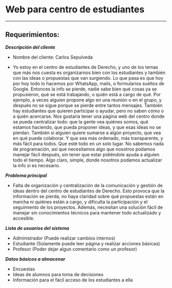 # Web para centro de estudiantes
---
## Requerimientos:

***Descripción del cliente***

- Nombre del cliente: Carlos Sepulveda

- Yo estoy en el centro de estudiantes de Derecho, y uno de los temas que más nos cuesta es organizarnos bien con los estudiantes y también con las ideas o propuestas que van surgiendo.
Lo que pasa es que hoy por hoy todo lo hacemos por WhatsApp, mails, o formularios sueltos de Google. Entonces la info se pierde, nadie sabe bien qué cosas ya se propusieron, qué se está trabajando, o quién está a cargo de qué. Por ejemplo, a veces alguien propone algo en una reunión o en el grupo, y después no se sigue porque se pierde entre tantos mensajes. También hay estudiantes que quieren participar o ayudar, pero no saben cómo o a quién acercarse.
Nos gustaría tener una página web del centro donde se pueda centralizar todo: que la gente vea quiénes somos, qué estamos haciendo, que pueda proponer ideas, y que esas ideas no se pierdan. También si alguien quiere sumarse a algún proyecto, que vea en qué puede colaborar. Y que sea más ordenado, más transparente, y más fácil para todos. Que esté todo en un solo lugar.
No sabemos nada de programación, así que necesitamos algo que nosotros podamos manejar fácil después, sin tener que estar pidiéndole ayuda a alguien todo el tiempo. Algo claro, simple, donde nosotros podamos actualizar la info si es necesario.



***Problema principal***

- Falta de organización y centralización de la comunicación y gestión de ideas dentro del centro de estudiantes de Derecho. Esto provoca que la información se pierda, no haya claridad sobre qué propuestas están en marcha ni quiénes están a cargo, y dificulta la participación y el seguimiento de los proyectos. Además, necesitan una solución fácil de manejar sin conocimientos técnicos para mantener todo actualizado y accesible.

***Lista de usuarios del sistema***

- Administrador (Puede realizar cambios internos)
- Estudiante (Solamente puede leer página y realizar acciones básicas)
- Profesor (Poder dejar algun comentario como un profesor)

***Datos básicos a almacenar***

- Encuestas
- Ideas de alumnos para toma de decisiones
- Información para el fácil acceso de los estudiantes a ella 
